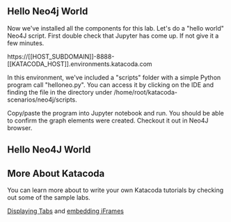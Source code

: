 ## Hello Neo4j World

Now we've installed all the components for this lab. Let's do a "hello world"
Neo4J script. First double check that Jupyter has come up. If not give it
a few minutes.

https://[[HOST_SUBDOMAIN]]-8888-[[KATACODA_HOST]].environments.katacoda.com

In this environment, we've included a "scripts" folder with a simple Python
program call "helloneo.py". You can access it by clicking on the IDE and finding
the file in the directory under /home/root/katacoda-scenarios/neo4j/scripts.

Copy/paste the program into Jupyter notebook and run. You should be able to 
confirm the graph elements were created. Checkout it out in Neo4J browser.


## Hello Neo4J World

## More About Katacoda

You can learn more about to write your own Katacoda tutorials by checking out some
of the sample labs.

[Displaying Tabs](https://katacoda.com/scenario-examples/scenarios/dashboard-tabs) and [embedding iFrames](https://katacoda.com/scenario-examples/scenarios/dashboard-tabs-iframe)


